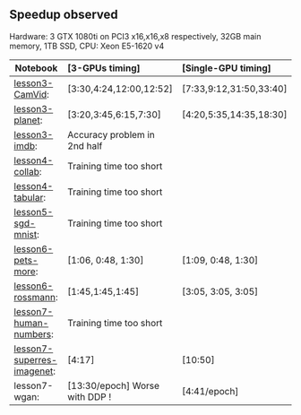 ## Speedup observed

Hardware: 3 GTX 1080ti on PCI3 x16,x16,x8 respectively, 32GB main memory, 1TB SSD, CPU: Xeon E5-1620 v4


|    Notebook     | [3-GPUs timing]        | [Single-GPU timing]        | 
|-----------------|:-----------------------|:---------------------------|
| [lesson3-CamVid](lesson3-CamVid.ipynb): |[3:30,4:24,12:00,12:52] | [7:33,9:12,31:50,33:40]    |
| [lesson3-planet](lesson3-planet.ipynb): | [3:20,3:45,6:15,7:30]  | [4:20,5:35,14:35,18:30]    |
| [lesson3-imdb](lesson3-imdb.ipynb): | Accuracy problem in 2nd half | |
| [lesson4-collab](lesson4-collab.ipynb): | Training time too short |  |
| [lesson4-tabular](lesson4-tabular.ipynb):| Training time too short |  |
| [lesson5-sgd-mnist](lesson5-sgd-mnist.ipynb): | Training time too short |   |
| [lesson6-pets-more](lesson6-pets-more.ipynb): | [1:06, 0:48, 1:30]  |   [1:09, 0:48, 1:30] |
| [lesson6-rossmann](lesson6-rossmann.ipynb): | [1:45,1:45,1:45]    |    [3:05, 3:05, 3:05] |
| [lesson7-human-numbers](lesson7-human-numbers.ipynb): | Training time too short | |
| [lesson7-superres-imagenet](lesson7-superres-imagenet.ipynb): | [4:17] | [10:50] | |
| lesson7-wgan: | [13:30/epoch] Worse with DDP !  | [4:41/epoch]


